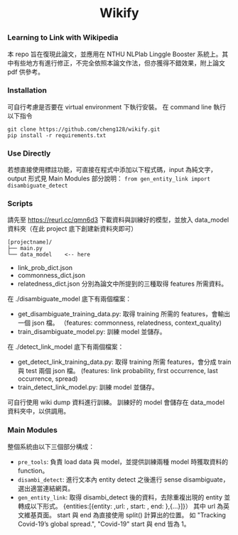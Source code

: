 <h1 align="center">
<p> Wikify
</h1>

### Learning to Link with Wikipedia
本 repo 旨在復現此論文，並應用在 NTHU NLPlab Linggle Booster 系統上。其中有些地方有進行修正，不完全依照本論文作法，但亦獲得不錯效果，附上論文 pdf 供參考。

### Installation
可自行考慮是否要在 virtual environment 下執行安裝。 
在 command line 執行以下指令
```
git clone https://github.com/cheng128/wikify.git
pip install -r requirements.txt
```
### Use Directly
 若想直接使用標註功能，可直接在程式中添加以下程式碼，input 為純文字，output 形式見 Main Modules 部分說明：
 `from gen_entity_link import disambiguate_detect`
 
### Scripts
請先至 https://reurl.cc/qmn6d3 下載資料與訓練好的模型，並放入 data_model 資料夾（在此 project 底下創建新資料夾即可）
```
[projectname]/
├── main.py
└── data_model    <-- here
```
 - link_prob_dict.json
 - commonness_dict.json
 - relatedness_dict.json
 分別為論文中所提到的三種取得 features 所需資料。

在 ./disambiguate_model 底下有兩個檔案：
 - get_disambiguate_training_data.py: 取得 training 所需的 features，會輸出一個 json 檔。
  （features: commonness, relatedness, context_quality)
 - train_disambiguate_model.py: 訓練 model 並儲存。

在 ./detect_link_model 底下有兩個檔案：
 - get_detect_link_training_data.py: 取得 training 所需 features，會分成 train 與 test 兩個 json 檔。
   (features: link probability, first occurrence, last occurrence, spread)
 - train_detect_link_model.py: 訓練 model 並儲存。
 
可自行使用 wiki dump 資料進行訓練。
訓練好的 model 會儲存在 data_model 資料夾中，以供調用。

### Main Modules
整個系統由以下三個部分構成：
 - `pre_tools`:  負責 load data 與 model，並提供訓練兩種 model 時獲取資料的 function。 
 - `disambi_detect`: 進行文本內 entity detect 之後進行 sense disambiguate，選出適當連結網頁。
 - `gen_entity_link`: 取得 disambi_detect 後的資料，去除重複出現的 entity 並轉成以下形式。
     {entities:[{entity: ,url: , start: , end: },{...}]}）
     其中 url 為英文維基頁面。
     start 與 end 為直接使用 split() 計算出的位置。
     如 "Tracking Covid-19’s global spread.", "Covid-19" start 與 end 皆為 1。
